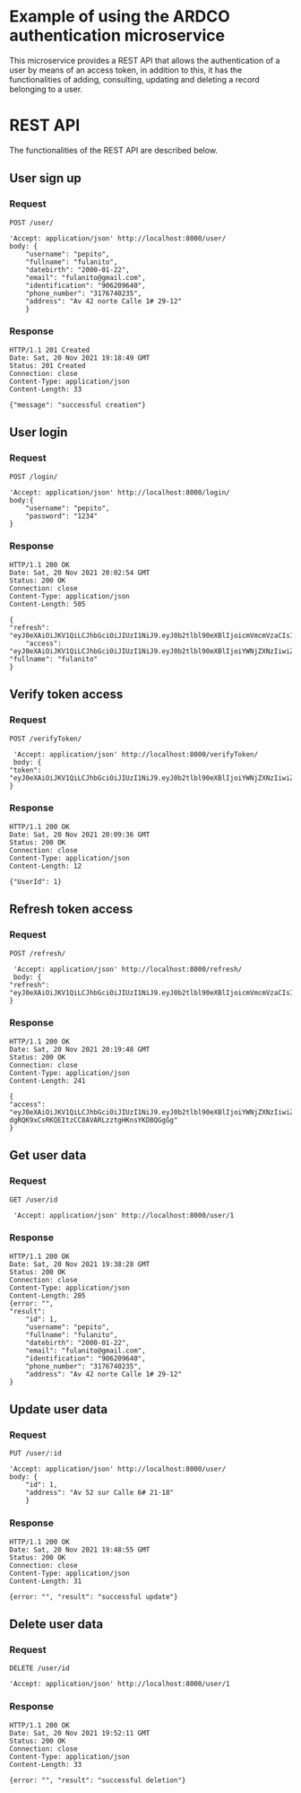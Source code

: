 # Example of using the ARDCO authentication microservice

This microservice provides a REST API that allows the authentication of a user by means of an access  token, in addition to this, it has the functionalities of adding, consulting, updating and deleting a record belonging to a user.

# REST API
The functionalities of the REST API are described below.

## User sign up

### Request

`POST /user/`

    'Accept: application/json' http://localhost:8000/user/
	body: {
		"username": "pepito",
		"fullname": "fulanito",
		"datebirth": "2000-01-22",
		"email": "fulanito@gmail.com",
		"identification": "906209640",
		"phone_number": "3176740235",
		"address": "Av 42 norte Calle 1# 29-12"
		}

### Response

    HTTP/1.1 201 Created
    Date: Sat, 20 Nov 2021 19:18:49 GMT
    Status: 201 Created
    Connection: close
    Content-Type: application/json
    Content-Length: 33

    {"message": "successful creation"}

## User login

### Request

`POST /login/`

    'Accept: application/json' http://localhost:8000/login/
	body:{
		"username": "pepito",
		"password": "1234"
	}

### Response

    HTTP/1.1 200 OK
    Date: Sat, 20 Nov 2021 20:02:54 GMT
    Status: 200 OK
    Connection: close
    Content-Type: application/json
    Content-Length: 505

    {
    "refresh": "eyJ0eXAiOiJKV1QiLCJhbGciOiJIUzI1NiJ9.eyJ0b2tlbl90eXBlIjoicmVmcmVzaCIsImV4cCI6MTYzNzUyNDk3NCwiaWF0IjoxNjM3NDM4NTc0LCJqdGkiOiJlODNhM2FlNTliMDA0ZDZkYjk1ZDM3MDQyOTA5OGY3MiIsInVzZXJfaWQiOjF9.Mv3tz6K7zGp1B2WmJaveTJI6A4wrmEXzMzZhmpowckE",
    	"access":  "eyJ0eXAiOiJKV1QiLCJhbGciOiJIUzI1NiJ9.eyJ0b2tlbl90eXBlIjoiYWNjZXNzIiwiZXhwIjoxNjM3NDQyMTc0LCJpYXQiOjE2Mzc0Mzg1NzQsImp0aSI6ImQ1NmYwYWY0YTcxODQ2NGQ5ZDI3ZDhiZjE4NmMyMDQzIiwidXNlcl9pZCI6MX0.ua3qtgKZeIlyFjculh03axxsdHnGcjZbvCEuYWaRUhc",
    "fullname": "fulanito"
	}

## Verify token access

### Request

`POST /verifyToken/`

     'Accept: application/json' http://localhost:8000/verifyToken/
	 body: {
    "token": "eyJ0eXAiOiJKV1QiLCJhbGciOiJIUzI1NiJ9.eyJ0b2tlbl90eXBlIjoiYWNjZXNzIiwiZXhwIjoxNjM3NDQyMTc0LCJpYXQiOjE2Mzc0Mzg1NzQsImp0aSI6ImQ1NmYwYWY0YTcxODQ2NGQ5ZDI3ZDhiZjE4NmMyMDQzIiwidXNlcl9pZCI6MX0.ua3qtgKZeIlyFjculh03axxsdHnGcjZbvCEuYWaRUhc"
	}

### Response

    HTTP/1.1 200 OK
	Date: Sat, 20 Nov 2021 20:09:36 GMT
    Status: 200 OK
    Connection: close
    Content-Type: application/json
    Content-Length: 12
	
	{"UserId": 1}
	
## Refresh token access

### Request

`POST /refresh/`

     'Accept: application/json' http://localhost:8000/refresh/
	 body: {          
    "refresh": "eyJ0eXAiOiJKV1QiLCJhbGciOiJIUzI1NiJ9.eyJ0b2tlbl90eXBlIjoicmVmcmVzaCIsImV4cCI6MTYzNzUyNTk2NiwiaWF0IjoxNjM3NDM5NTY2LCJqdGkiOiI0NWE2ZDY1MDcwNjg0ZmI3ODVjNmJiZDU4NTliMmI2ZiIsInVzZXJfaWQiOjF9.hLsMHl_i8XGMfSpApRJzUMvrn8L5NFYvAhULaC4ECCk"
	}

### Response

    HTTP/1.1 200 OK
	Date: Sat, 20 Nov 2021 20:19:48 GMT
    Status: 200 OK
    Connection: close
    Content-Type: application/json
    Content-Length: 241
	
	{
    "access": "eyJ0eXAiOiJKV1QiLCJhbGciOiJIUzI1NiJ9.eyJ0b2tlbl90eXBlIjoiYWNjZXNzIiwiZXhwIjoxNjM3NDQzMTg4LCJpYXQiOjE2Mzc0Mzk1NjYsImp0aSI6ImVhNTcxOTNjZGNjYzQ2OGQ4NmFjNTFmM2Y5Y2NlMWQ2IiwidXNlcl9pZCI6MX0.Q-dgRQK9xCsRKQEItzCC8AVARLzztgHKnsYKDBQGgGg"
	}
	
## Get user data

### Request

`GET /user/id`

     'Accept: application/json' http://localhost:8000/user/1

### Response

    HTTP/1.1 200 OK
	Date: Sat, 20 Nov 2021 19:38:28 GMT
    Status: 200 OK
    Connection: close
    Content-Type: application/json
    Content-Length: 205
	{error: "", 
	"result":
		"id": 1,
		"username": "pepito",
		"fullname": "fulanito",
		"datebirth": "2000-01-22",
		"email": "fulanito@gmail.com",
		"identification": "906209640",
		"phone_number": "3176740235",
		"address": "Av 42 norte Calle 1# 29-12"
	}

## Update user data

### Request

`PUT /user/:id`

    'Accept: application/json' http://localhost:8000/user/
	body: {
		"id": 1,
		"address": "Av 52 sur Calle 6# 21-18"
		}

### Response

    HTTP/1.1 200 OK
    Date: Sat, 20 Nov 2021 19:48:55 GMT
    Status: 200 OK
    Connection: close
    Content-Type: application/json
    Content-Length: 31

    {error: "", "result": "successful update"}

## Delete user data

### Request

`DELETE /user/id`

    'Accept: application/json' http://localhost:8000/user/1

### Response

    HTTP/1.1 200 OK
    Date: Sat, 20 Nov 2021 19:52:11 GMT
    Status: 200 OK
    Connection: close
    Content-Type: application/json
    Content-Length: 33

    {error: "", "result": "successful deletion"}
